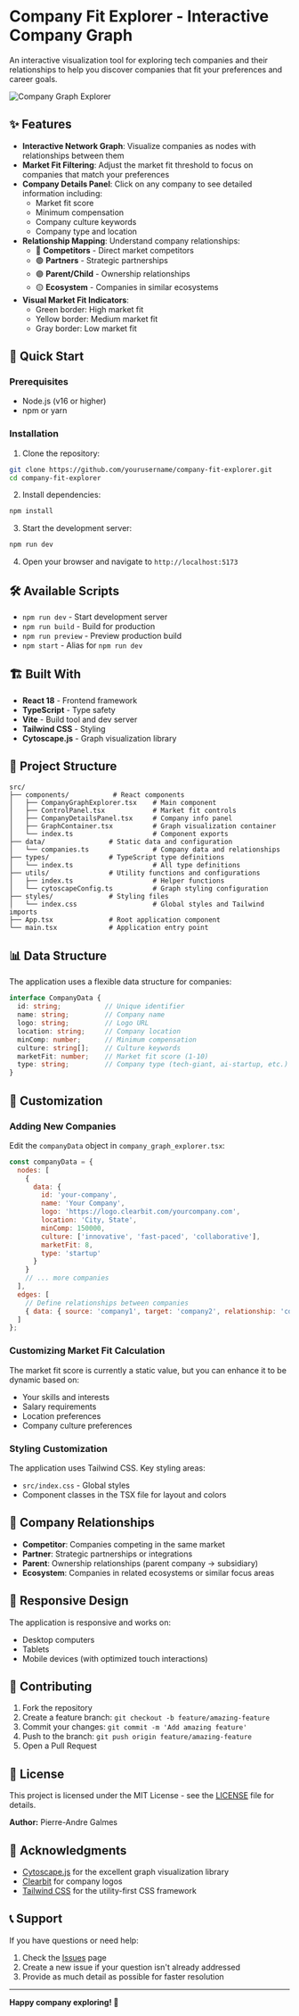 # Company Fit Explorer - Interactive Company Graph

An interactive visualization tool for exploring tech companies and their relationships to help you discover companies that fit your preferences and career goals.

![Company Graph Explorer](./company-fit-explorer-ui.jpg)

## ✨ Features

- **Interactive Network Graph**: Visualize companies as nodes with relationships between them
- **Market Fit Filtering**: Adjust the market fit threshold to focus on companies that match your preferences
- **Company Details Panel**: Click on any company to see detailed information including:
  - Market fit score
  - Minimum compensation
  - Company culture keywords
  - Company type and location
- **Relationship Mapping**: Understand company relationships:
  - 🔴 **Competitors** - Direct market competitors
  - 🟢 **Partners** - Strategic partnerships
  - 🟣 **Parent/Child** - Ownership relationships
  - 🟡 **Ecosystem** - Companies in similar ecosystems
- **Visual Market Fit Indicators**: 
  - Green border: High market fit
  - Yellow border: Medium market fit
  - Gray border: Low market fit

## 🚀 Quick Start

### Prerequisites

- Node.js (v16 or higher)
- npm or yarn

### Installation

1. Clone the repository:
```bash
git clone https://github.com/yourusername/company-fit-explorer.git
cd company-fit-explorer
```

2. Install dependencies:
```bash
npm install
```

3. Start the development server:
```bash
npm run dev
```

4. Open your browser and navigate to `http://localhost:5173`

## 🛠️ Available Scripts

- `npm run dev` - Start development server
- `npm run build` - Build for production
- `npm run preview` - Preview production build
- `npm start` - Alias for `npm run dev`

## 🏗️ Built With

- **React 18** - Frontend framework
- **TypeScript** - Type safety
- **Vite** - Build tool and dev server
- **Tailwind CSS** - Styling
- **Cytoscape.js** - Graph visualization library

## 📁 Project Structure

```
src/
├── components/           # React components
│   ├── CompanyGraphExplorer.tsx    # Main component
│   ├── ControlPanel.tsx            # Market fit controls
│   ├── CompanyDetailsPanel.tsx     # Company info panel
│   ├── GraphContainer.tsx          # Graph visualization container
│   └── index.ts                    # Component exports
├── data/                # Static data and configuration
│   └── companies.ts                # Company data and relationships
├── types/               # TypeScript type definitions
│   └── index.ts                    # All type definitions
├── utils/               # Utility functions and configurations
│   ├── index.ts                    # Helper functions
│   └── cytoscapeConfig.ts          # Graph styling configuration
├── styles/              # Styling files
│   └── index.css                   # Global styles and Tailwind imports
├── App.tsx              # Root application component
└── main.tsx             # Application entry point
```

## 📊 Data Structure

The application uses a flexible data structure for companies:

```typescript
interface CompanyData {
  id: string;           // Unique identifier
  name: string;         // Company name
  logo: string;         // Logo URL
  location: string;     // Company location
  minComp: number;      // Minimum compensation
  culture: string[];    // Culture keywords
  marketFit: number;    // Market fit score (1-10)
  type: string;         // Company type (tech-giant, ai-startup, etc.)
}
```

## 🎨 Customization

### Adding New Companies

Edit the `companyData` object in `company_graph_explorer.tsx`:

```javascript
const companyData = {
  nodes: [
    {
      data: {
        id: 'your-company',
        name: 'Your Company',
        logo: 'https://logo.clearbit.com/yourcompany.com',
        location: 'City, State',
        minComp: 150000,
        culture: ['innovative', 'fast-paced', 'collaborative'],
        marketFit: 8,
        type: 'startup'
      }
    }
    // ... more companies
  ],
  edges: [
    // Define relationships between companies
    { data: { source: 'company1', target: 'company2', relationship: 'competitor' } }
  ]
};
```

### Customizing Market Fit Calculation

The market fit score is currently a static value, but you can enhance it to be dynamic based on:
- Your skills and interests
- Salary requirements
- Location preferences
- Company culture preferences

### Styling Customization

The application uses Tailwind CSS. Key styling areas:
- `src/index.css` - Global styles
- Component classes in the TSX file for layout and colors

## 🔄 Company Relationships

- **Competitor**: Companies competing in the same market
- **Partner**: Strategic partnerships or integrations  
- **Parent**: Ownership relationships (parent company → subsidiary)
- **Ecosystem**: Companies in related ecosystems or similar focus areas

## 📱 Responsive Design

The application is responsive and works on:
- Desktop computers
- Tablets
- Mobile devices (with optimized touch interactions)

## 🤝 Contributing

1. Fork the repository
2. Create a feature branch: `git checkout -b feature/amazing-feature`
3. Commit your changes: `git commit -m 'Add amazing feature'`
4. Push to the branch: `git push origin feature/amazing-feature`
5. Open a Pull Request

## 📝 License

This project is licensed under the MIT License - see the [LICENSE](LICENSE) file for details.

**Author:** Pierre-Andre Galmes

## 🙏 Acknowledgments

- [Cytoscape.js](https://cytoscape.org/) for the excellent graph visualization library
- [Clearbit](https://clearbit.com/) for company logos
- [Tailwind CSS](https://tailwindcss.com/) for the utility-first CSS framework

## 📞 Support

If you have questions or need help:
1. Check the [Issues](https://github.com/yourusername/company-fit-explorer/issues) page
2. Create a new issue if your question isn't already addressed
3. Provide as much detail as possible for faster resolution

---

**Happy company exploring! 🎯**